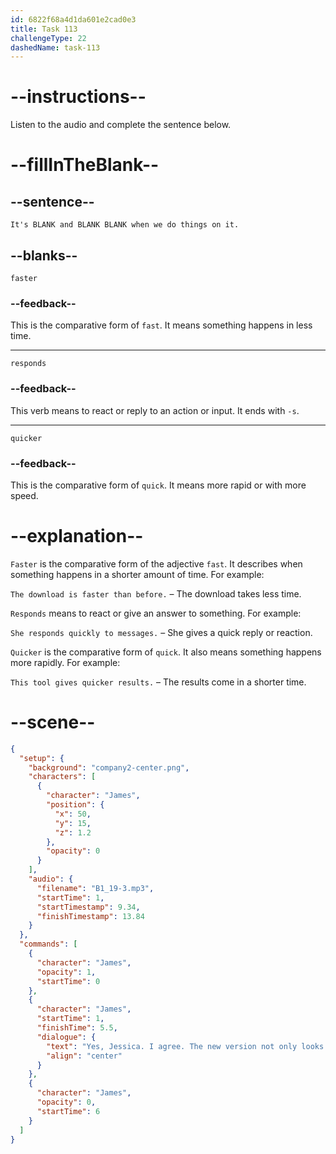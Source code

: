 ```yaml
---
id: 6822f68a4d1da601e2cad0e3
title: Task 113
challengeType: 22
dashedName: task-113
---
```


<!-- (Audio) James: It's faster and responds quicker when we do things on it. -->

# --instructions--

Listen to the audio and complete the sentence below.

# --fillInTheBlank--

## --sentence--

`It's BLANK and BLANK BLANK when we do things on it.`

## --blanks--

`faster`

### --feedback--

This is the comparative form of `fast`. It means something happens in less time.

---

`responds`

### --feedback--

This verb means to react or reply to an action or input. It ends with `-s`.

---

`quicker`

### --feedback--

This is the comparative form of `quick`. It means more rapid or with more speed.

# --explanation--

`Faster` is the comparative form of the adjective `fast`. It describes when something happens in a shorter amount of time. For example:

`The download is faster than before.` – The download takes less time.

`Responds` means to react or give an answer to something. For example:

`She responds quickly to messages.` – She gives a quick reply or reaction.

`Quicker` is the comparative form of `quick`. It also means something happens more rapidly. For example:

`This tool gives quicker results.` – The results come in a shorter time.

# --scene--

```json
{
  "setup": {
    "background": "company2-center.png",
    "characters": [
      {
        "character": "James",
        "position": {
          "x": 50,
          "y": 15,
          "z": 1.2
        },
        "opacity": 0
      }
    ],
    "audio": {
      "filename": "B1_19-3.mp3",
      "startTime": 1,
      "startTimestamp": 9.34,
      "finishTimestamp": 13.84
    }
  },
  "commands": [
    {
      "character": "James",
      "opacity": 1,
      "startTime": 0
    },
    {
      "character": "James",
      "startTime": 1,
      "finishTime": 5.5,
      "dialogue": {
        "text": "Yes, Jessica. I agree. The new version not only looks better, but also works better.",
        "align": "center"
      }
    },
    {
      "character": "James",
      "opacity": 0,
      "startTime": 6
    }
  ]
}
```
